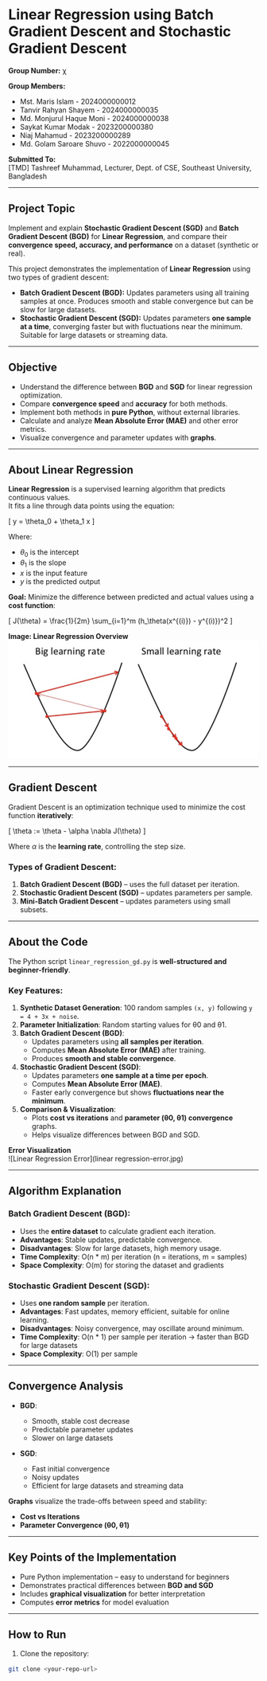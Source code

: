 # Linear Regression using Batch Gradient Descent and Stochastic Gradient Descent

**Group Number:** χ  

**Group Members:**  
- Mst. Maris Islam - 2024000000012  
- Tanvir Rahyan Shayem - 2024000000035  
- Md. Monjurul Haque Moni - 2024000000038  
- Saykat Kumar Modak - 2023200000380  
- Niaj Mahamud - 2023200000289  
- Md. Golam Saroare Shuvo - 2022000000045  

**Submitted To:**  
[TMD] Tashreef Muhammad, Lecturer, Dept. of CSE, Southeast University, Bangladesh  

---

## Project Topic

Implement and explain **Stochastic Gradient Descent (SGD)** and **Batch Gradient Descent (BGD)** for **Linear Regression**, and compare their **convergence speed, accuracy, and performance** on a dataset (synthetic or real).  

This project demonstrates the implementation of **Linear Regression** using two types of gradient descent:

- **Batch Gradient Descent (BGD):** Updates parameters using all training samples at once. Produces smooth and stable convergence but can be slow for large datasets.  
- **Stochastic Gradient Descent (SGD):** Updates parameters **one sample at a time**, converging faster but with fluctuations near the minimum. Suitable for large datasets or streaming data.

---

## Objective

- Understand the difference between **BGD** and **SGD** for linear regression optimization.  
- Compare **convergence speed** and **accuracy** for both methods.  
- Implement both methods in **pure Python**, without external libraries.  
- Calculate and analyze **Mean Absolute Error (MAE)** and other error metrics.  
- Visualize convergence and parameter updates with **graphs**.

---

## About Linear Regression

**Linear Regression** is a supervised learning algorithm that predicts continuous values.  
It fits a line through data points using the equation:

\[
y = \theta_0 + \theta_1 x
\]

Where:  
- $\theta_0$ is the intercept  
- $\theta_1$ is the slope  
- $x$ is the input feature  
- $y$ is the predicted output  

**Goal:** Minimize the difference between predicted and actual values using a **cost function**:

\[
J(\theta) = \frac{1}{2m} \sum_{i=1}^m (h_\theta(x^{(i)}) - y^{(i)})^2
\]

**Image: Linear Regression Overview**  
![Linear Regression Overview](2.webp)

---

## Gradient Descent

Gradient Descent is an optimization technique used to minimize the cost function **iteratively**:

\[
\theta := \theta - \alpha \nabla J(\theta)
\]

Where $\alpha$ is the **learning rate**, controlling the step size.  

### Types of Gradient Descent:

1. **Batch Gradient Descent (BGD)** – uses the full dataset per iteration.  
2. **Stochastic Gradient Descent (SGD)** – updates parameters per sample.  
3. **Mini-Batch Gradient Descent** – updates parameters using small subsets.

---

## About the Code

The Python script `linear_regression_gd.py` is **well-structured and beginner-friendly**.  

### Key Features:

1. **Synthetic Dataset Generation**: 100 random samples `(x, y)` following `y = 4 + 3x + noise`.  
2. **Parameter Initialization**: Random starting values for θ0 and θ1.  
3. **Batch Gradient Descent (BGD)**:  
   - Updates parameters using **all samples per iteration**.  
   - Computes **Mean Absolute Error (MAE)** after training.  
   - Produces **smooth and stable convergence**.  
4. **Stochastic Gradient Descent (SGD)**:  
   - Updates parameters **one sample at a time per epoch**.  
   - Computes **Mean Absolute Error (MAE)**.  
   - Faster early convergence but shows **fluctuations near the minimum**.  
5. **Comparison & Visualization**:  
   - Plots **cost vs iterations** and **parameter (θ0, θ1) convergence** graphs.  
   - Helps visualize differences between BGD and SGD.  

**Error Visualization**  
![Linear Regression Error](linear regression-error.jpg)

---

## Algorithm Explanation

### Batch Gradient Descent (BGD):

- Uses the **entire dataset** to calculate gradient each iteration.  
- **Advantages**: Stable updates, predictable convergence.  
- **Disadvantages**: Slow for large datasets, high memory usage.  
- **Time Complexity**: O(n * m) per iteration (n = iterations, m = samples)  
- **Space Complexity**: O(m) for storing the dataset and gradients  

### Stochastic Gradient Descent (SGD):

- Uses **one random sample** per iteration.  
- **Advantages**: Fast updates, memory efficient, suitable for online learning.  
- **Disadvantages**: Noisy convergence, may oscillate around minimum.  
- **Time Complexity**: O(n * 1) per sample per iteration → faster than BGD for large datasets  
- **Space Complexity**: O(1) per sample  

---

## Convergence Analysis

- **BGD**:  
  - Smooth, stable cost decrease  
  - Predictable parameter updates  
  - Slower on large datasets

- **SGD**:  
  - Fast initial convergence  
  - Noisy updates  
  - Efficient for large datasets and streaming data

**Graphs** visualize the trade-offs between speed and stability:  

- **Cost vs Iterations**  
- **Parameter Convergence (θ0, θ1)**  

---

## Key Points of the Implementation

- Pure Python implementation – easy to understand for beginners  
- Demonstrates practical differences between **BGD and SGD**  
- Includes **graphical visualization** for better interpretation  
- Computes **error metrics** for model evaluation  

---

## How to Run

1. Clone the repository:  
```bash
git clone <your-repo-url>
